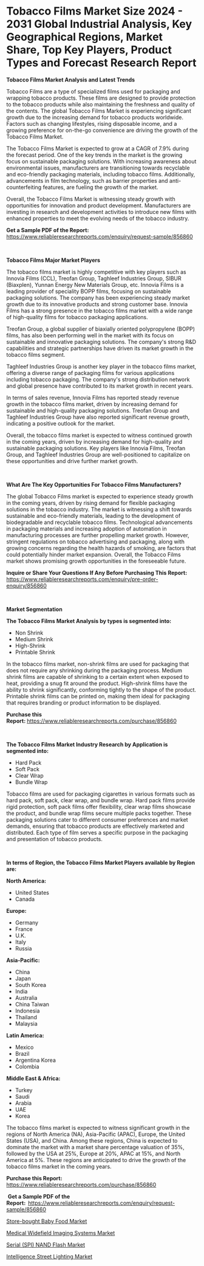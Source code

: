 <p><h1>Tobacco Films Market Size 2024 - 2031 Global Industrial Analysis, Key Geographical Regions, Market Share, Top Key Players, Product Types and Forecast Research Report</h1></p><p><strong>Tobacco Films Market Analysis and Latest Trends</strong></p>
<p><p>Tobacco Films are a type of specialized films used for packaging and wrapping tobacco products. These films are designed to provide protection to the tobacco products while also maintaining the freshness and quality of the contents. The global Tobacco Films Market is experiencing significant growth due to the increasing demand for tobacco products worldwide. Factors such as changing lifestyles, rising disposable income, and a growing preference for on-the-go convenience are driving the growth of the Tobacco Films Market.</p><p>The Tobacco Films Market is expected to grow at a CAGR of 7.9% during the forecast period. One of the key trends in the market is the growing focus on sustainable packaging solutions. With increasing awareness about environmental issues, manufacturers are transitioning towards recyclable and eco-friendly packaging materials, including tobacco films. Additionally, advancements in film technology, such as barrier properties and anti-counterfeiting features, are fueling the growth of the market.</p><p>Overall, the Tobacco Films Market is witnessing steady growth with opportunities for innovation and product development. Manufacturers are investing in research and development activities to introduce new films with enhanced properties to meet the evolving needs of the tobacco industry.</p></p>
<p><strong>Get a Sample PDF of the Report:&nbsp;</strong> <a href="https://www.reliableresearchreports.com/enquiry/request-sample/856860">https://www.reliableresearchreports.com/enquiry/request-sample/856860</a></p>
<p>&nbsp;</p>
<p><strong>Tobacco Films Major Market Players</strong></p>
<p><p>The tobacco films market is highly competitive with key players such as Innovia Films (CCL), Treofan Group, Taghleef Industries Group, SIBUR (Biaxplen), Yunnan Energy New Materials Group, etc. Innovia Films is a leading provider of speciality BOPP films, focusing on sustainable packaging solutions. The company has been experiencing steady market growth due to its innovative products and strong customer base. Innovia Films has a strong presence in the tobacco films market with a wide range of high-quality films for tobacco packaging applications.</p><p>Treofan Group, a global supplier of biaxially oriented polypropylene (BOPP) films, has also been performing well in the market with its focus on sustainable and innovative packaging solutions. The company's strong R&D capabilities and strategic partnerships have driven its market growth in the tobacco films segment.</p><p>Taghleef Industries Group is another key player in the tobacco films market, offering a diverse range of packaging films for various applications including tobacco packaging. The company's strong distribution network and global presence have contributed to its market growth in recent years.</p><p>In terms of sales revenue, Innovia Films has reported steady revenue growth in the tobacco films market, driven by increasing demand for sustainable and high-quality packaging solutions. Treofan Group and Taghleef Industries Group have also reported significant revenue growth, indicating a positive outlook for the market.</p><p>Overall, the tobacco films market is expected to witness continued growth in the coming years, driven by increasing demand for high-quality and sustainable packaging solutions. Key players like Innovia Films, Treofan Group, and Taghleef Industries Group are well-positioned to capitalize on these opportunities and drive further market growth.</p></p>
<p>&nbsp;</p>
<p><strong>What Are The Key Opportunities For Tobacco Films Manufacturers?</strong></p>
<p><p>The global Tobacco Films market is expected to experience steady growth in the coming years, driven by rising demand for flexible packaging solutions in the tobacco industry. The market is witnessing a shift towards sustainable and eco-friendly materials, leading to the development of biodegradable and recyclable tobacco films. Technological advancements in packaging materials and increasing adoption of automation in manufacturing processes are further propelling market growth. However, stringent regulations on tobacco advertising and packaging, along with growing concerns regarding the health hazards of smoking, are factors that could potentially hinder market expansion. Overall, the Tobacco Films market shows promising growth opportunities in the foreseeable future.</p></p>
<p><strong>Inquire or Share Your Questions If Any Before Purchasing This Report:</strong> <a href="https://www.reliableresearchreports.com/enquiry/pre-order-enquiry/856860">https://www.reliableresearchreports.com/enquiry/pre-order-enquiry/856860</a></p>
<p>&nbsp;</p>
<p><strong>Market Segmentation</strong></p>
<p><strong>The Tobacco Films Market Analysis by types is segmented into:</strong></p>
<p><ul><li>Non Shrink</li><li>Medium Shrink</li><li>High-Shrink</li><li>Printable Shrink</li></ul></p>
<p><p>In the tobacco films market, non-shrink films are used for packaging that does not require any shrinking during the packaging process. Medium shrink films are capable of shrinking to a certain extent when exposed to heat, providing a snug fit around the product. High-shrink films have the ability to shrink significantly, conforming tightly to the shape of the product. Printable shrink films can be printed on, making them ideal for packaging that requires branding or product information to be displayed.</p></p>
<p><strong>Purchase this Report:&nbsp;</strong><a href="https://www.reliableresearchreports.com/purchase/856860">https://www.reliableresearchreports.com/purchase/856860</a></p>
<p>&nbsp;</p>
<p><strong>The Tobacco Films Market Industry Research by Application is segmented into:</strong></p>
<p><ul><li>Hard Pack</li><li>Soft Pack</li><li>Clear Wrap</li><li>Bundle Wrap</li></ul></p>
<p><p>Tobacco films are used for packaging cigarettes in various formats such as hard pack, soft pack, clear wrap, and bundle wrap. Hard pack films provide rigid protection, soft pack films offer flexibility, clear wrap films showcase the product, and bundle wrap films secure multiple packs together. These packaging solutions cater to different consumer preferences and market demands, ensuring that tobacco products are effectively marketed and distributed. Each type of film serves a specific purpose in the packaging and presentation of tobacco products.</p></p>
<p>&nbsp;</p>
<p><strong>In terms of Region, the Tobacco Films Market Players available by Region are:</strong></p>
<p>
    <p> <strong> North America: </strong>
        <ul>
            <li>United States</li>
            <li>Canada</li>
        </ul>
        </p> 
    <p> <strong> Europe: </strong>
        <ul>
            <li>Germany</li>
            <li>France</li>
            <li>U.K.</li>
            <li>Italy</li>
            <li>Russia</li>
        </ul>
        </p> 
    <p> <strong> Asia-Pacific: </strong>
        <ul>
            <li>China</li>
            <li>Japan</li>
            <li>South Korea</li>
            <li>India</li>
            <li>Australia</li>
            <li>China Taiwan</li>
            <li>Indonesia</li>
            <li>Thailand</li>
            <li>Malaysia</li>
        </ul>
        </p> 
    <p> <strong> Latin America: </strong>
        <ul>
            <li>Mexico</li>
            <li>Brazil</li>
            <li>Argentina Korea</li>
            <li>Colombia</li>
        </ul>
        </p> 
    <p> <strong> Middle East & Africa: </strong>
        <ul>
            <li>Turkey</li>
            <li>Saudi</li>
            <li>Arabia</li>
            <li>UAE</li>
            <li>Korea</li>
        </ul>
    </p>
    </p>
<p><p>The tobacco films market is expected to witness significant growth in the regions of North America (NA), Asia-Pacific (APAC), Europe, the United States (USA), and China. Among these regions, China is expected to dominate the market with a market share percentage valuation of 35%, followed by the USA at 25%, Europe at 20%, APAC at 15%, and North America at 5%. These regions are anticipated to drive the growth of the tobacco films market in the coming years.</p></p>
<p><strong>Purchase this Report: </strong><a href="https://www.reliableresearchreports.com/purchase/856860">https://www.reliableresearchreports.com/purchase/856860</a></p>
<p>&nbsp;<strong>Get a Sample PDF of the Report:&nbsp;&nbsp;</strong><a href="https://www.reliableresearchreports.com/enquiry/request-sample/856860">https://www.reliableresearchreports.com/enquiry/request-sample/856860</a></p>
<p><strong></strong></p>
<p><p><a href="https://view.publitas.com/reportprime-1/store-bought-baby-food-market-research-report-unlocks-analysis-on-the-market-financial-status-market-size-and-market-revenue-upto-2030/">Store-bought Baby Food Market</a></p><p><a href="https://military-diascia-e68.notion.site/Medical-Widefield-Imaging-Systems-Market-Centers-on-Aspects-such-as-Market-Growth-Market-Share-Mar-f0ad59b3bb8a456da3861fee6425bd77">Medical Widefield Imaging Systems Market</a></p><p><a href="https://view.publitas.com/reportprime-1/serial-spi-nand-flash-market-size-global-industry-overview-market-segmentation-and-forecast-2023-to-2030/">Serial (SPI) NAND Flash Market</a></p><p><a href="https://view.publitas.com/reportprime-1/global-intelligence-street-lighting-market-size-and-market-trends-insights-and-projections-from-2023-to-2030/">Intelligence Street Lighting Market</a></p></p>